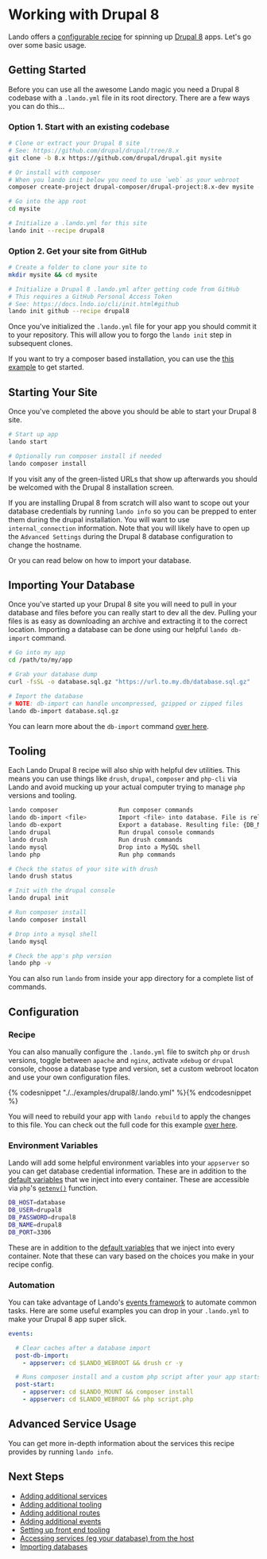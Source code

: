 Working with Drupal 8
=====================

Lando offers a [configurable recipe](./../recipes/drupal8.md) for spinning up [Drupal 8](https://drupal.org/) apps. Let's go over some basic usage.

<!-- toc -->

Getting Started
---------------

Before you can use all the awesome Lando magic you need a Drupal 8 codebase with a `.lando.yml` file in its root directory. There are a few ways you can do this...

### Option 1. Start with an existing codebase

```bash
# Clone or extract your Drupal 8 site
# See: https://github.com/drupal/drupal/tree/8.x
git clone -b 8.x https://github.com/drupal/drupal.git mysite

# Or install with composer
# When you lando init below you need to use `web` as your webroot
composer create-project drupal-composer/drupal-project:8.x-dev mysite --stability dev --no-interaction

# Go into the app root
cd mysite

# Initialize a .lando.yml for this site
lando init --recipe drupal8
```

### Option 2. Get your site from GitHub

```bash
# Create a folder to clone your site to
mkdir mysite && cd mysite

# Initialize a Drupal 8 .lando.yml after getting code from GitHub
# This requires a GitHub Personal Access Token
# See: https://docs.lndo.io/cli/init.html#github
lando init github --recipe drupal8
```

Once you've initialized the `.lando.yml` file for your app you should commit it to your repository. This will allow you to forgo the `lando init` step in subsequent clones.

If you want to try a composer based installation, you can use the [this example](https://github.com/kalabox/lando/tree/master/examples/drupal8) to get started.

Starting Your Site
------------------

Once you've completed the above you should be able to start your Drupal 8 site.

```bash
# Start up app
lando start

# Optionally run composer install if needed
lando composer install
```

If you visit any of the green-listed URLs that show up afterwards you should be welcomed with the Drupal 8 installation screen.

If you are installing Drupal 8 from scratch will also want to scope out your database credentials by running `lando info` so you can be prepped to enter them during the drupal installation. You will want to use `internal_connection` information. Note that you will likely have to open up the `Advanced Settings` during the Drupal 8 database configuration to change the hostname.

Or you can read below on how to import your database.

Importing Your Database
-----------------------

Once you've started up your Drupal 8 site you will need to pull in your database and files before you can really start to dev all the dev. Pulling your files is as easy as downloading an archive and extracting it to the correct location. Importing a database can be done using our helpful `lando db-import` command.

```bash
# Go into my app
cd /path/to/my/app

# Grab your database dump
curl -fsSL -o database.sql.gz "https://url.to.my.db/database.sql.gz"

# Import the database
# NOTE: db-import can handle uncompressed, gzipped or zipped files
lando db-import database.sql.gz
```

You can learn more about the `db-import` command [over here](./db-import.md).

Tooling
-------

Each Lando Drupal 8 recipe will also ship with helpful dev utilities. This means you can use things like `drush`, `drupal`, `composer` and `php-cli` via Lando and avoid mucking up your actual computer trying to manage `php` versions and tooling.

```bash
lando composer                 Run composer commands
lando db-import <file>         Import <file> into database. File is relative to approot.
lando db-export                Export a database. Resulting file: {DB_NAME}.TIMESTAMP.gz
lando drupal                   Run drupal console commands
lando drush                    Run drush commands
lando mysql                    Drop into a MySQL shell
lando php                      Run php commands
```

```bash
# Check the status of your site with drush
lando drush status

# Init with the drupal console
lando drupal init

# Run composer install
lando composer install

# Drop into a mysql shell
lando mysql

# Check the app's php version
lando php -v
```

You can also run `lando` from inside your app directory for a complete list of commands.

Configuration
-------------

### Recipe

You can also manually configure the `.lando.yml` file to switch `php` or `drush` versions, toggle between `apache` and `nginx`, activate `xdebug` or `drupal` console, choose a database type and version, set a custom webroot locaton and use your own configuration files.

{% codesnippet "./../examples/drupal8/.lando.yml" %}{% endcodesnippet %}

You will need to rebuild your app with `lando rebuild` to apply the changes to this file. You can check out the full code for this example [over here](https://github.com/kalabox/lando/tree/master/examples/drupal8).

### Environment Variables

Lando will add some helpful environment variables into your `appserver` so you can get database credential information. These are in addition to the [default variables](./../config/services.md#environment) that we inject into every container. These are accessible via `php`'s [`getenv()`](http://php.net/manual/en/function.getenv.php) function.

```bash
DB_HOST=database
DB_USER=drupal8
DB_PASSWORD=drupal8
DB_NAME=drupal8
DB_PORT=3306
```

These are in addition to the [default variables](./../config/services.md#environment) that we inject into every container. Note that these can vary based on the choices you make in your recipe config.

### Automation

You can take advantage of Lando's [events framework](./../config/events.md) to automate common tasks. Here are some useful examples you can drop in your `.lando.yml` to make your Drupal 8 app super slick.

```yml
events:

  # Clear caches after a database import
  post-db-import:
    - appserver: cd $LANDO_WEBROOT && drush cr -y

  # Runs composer install and a custom php script after your app starts
  post-start:
    - appserver: cd $LANDO_MOUNT && composer install
    - appserver: cd $LANDO_WEBROOT && php script.php

```

Advanced Service Usage
----------------------

You can get more in-depth information about the services this recipe provides by running `lando info`.

Next Steps
----------

*   [Adding additional services](./../tutorials/setup-additional-tooling.md)
*   [Adding additional tooling](./../tutorials/setup-additional-tooling.md)
*   [Adding additional routes](./../config/proxy.md)
*   [Adding additional events](./../config/events.md)
*   [Setting up front end tooling](./../tutorials/frontend.md)
*   [Accessing services (eg your database) from the host](./../tutorials/frontend.md)
*   [Importing databases](./../tutorials/db-import.md)
